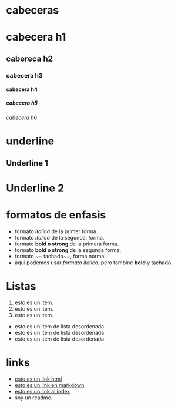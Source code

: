 # cabeceras
# cabecera h1
## cabereca h2
### cabecera h3
#### cabecera h4
##### cabecera h5
###### cabecera h6

# underline
Underline 1
-----------
Underline 2
===========
# formatos de enfasis
- formato *italica* de la primer forma.
- formato _italica_ de la segunda. forma.
- formato **bold o strong** de la primera forma.
- formato __bold o strong__ de la segunda forma.
- formato ~~ tachado~~, forma normal.
- aqui podemos usar *formato italico*, pero tambine **bold** y ~~tachado~~.
# Listas
1. esto es un item.
2. esto es un item.
3. esto es un item.
- esto es un item de lista desordenada.
- esto es un item de lista desordenada.
- esto es un item de lista desordenada.

# links
- <a href="http://google.com">esto es un link html</a>
- [esto es un link en markdown](http://google.com)
- [esto es un link al index](index.html)
- soy un readme.
